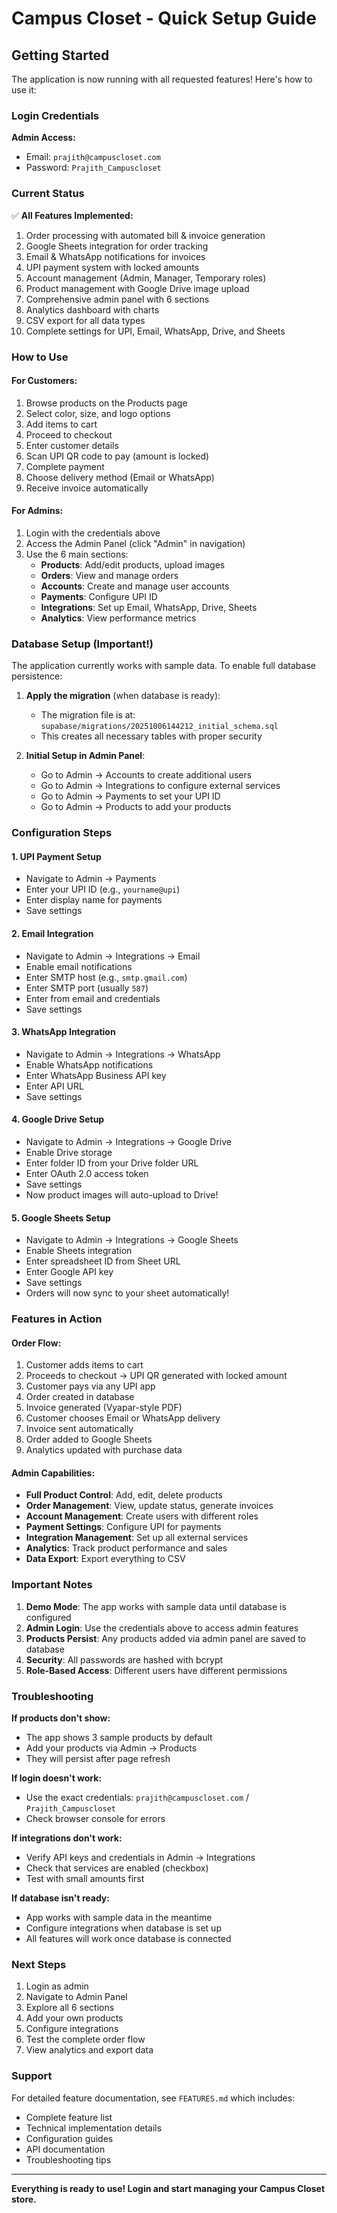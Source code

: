 # Campus Closet - Quick Setup Guide

## Getting Started

The application is now running with all requested features! Here's how to use it:

### Login Credentials

**Admin Access:**
- Email: `prajith@campuscloset.com`
- Password: `Prajith_Campuscloset`

### Current Status

✅ **All Features Implemented:**
1. Order processing with automated bill & invoice generation
2. Google Sheets integration for order tracking
3. Email & WhatsApp notifications for invoices
4. UPI payment system with locked amounts
5. Account management (Admin, Manager, Temporary roles)
6. Product management with Google Drive image upload
7. Comprehensive admin panel with 6 sections
8. Analytics dashboard with charts
9. CSV export for all data types
10. Complete settings for UPI, Email, WhatsApp, Drive, and Sheets

### How to Use

#### For Customers:
1. Browse products on the Products page
2. Select color, size, and logo options
3. Add items to cart
4. Proceed to checkout
5. Enter customer details
6. Scan UPI QR code to pay (amount is locked)
7. Complete payment
8. Choose delivery method (Email or WhatsApp)
9. Receive invoice automatically

#### For Admins:
1. Login with the credentials above
2. Access the Admin Panel (click "Admin" in navigation)
3. Use the 6 main sections:
   - **Products**: Add/edit products, upload images
   - **Orders**: View and manage orders
   - **Accounts**: Create and manage user accounts
   - **Payments**: Configure UPI ID
   - **Integrations**: Set up Email, WhatsApp, Drive, Sheets
   - **Analytics**: View performance metrics

### Database Setup (Important!)

The application currently works with sample data. To enable full database persistence:

1. **Apply the migration** (when database is ready):
   - The migration file is at: `supabase/migrations/20251006144212_initial_schema.sql`
   - This creates all necessary tables with proper security

2. **Initial Setup in Admin Panel**:
   - Go to Admin → Accounts to create additional users
   - Go to Admin → Integrations to configure external services
   - Go to Admin → Payments to set your UPI ID
   - Go to Admin → Products to add your products

### Configuration Steps

#### 1. UPI Payment Setup
- Navigate to Admin → Payments
- Enter your UPI ID (e.g., `yourname@upi`)
- Enter display name for payments
- Save settings

#### 2. Email Integration
- Navigate to Admin → Integrations → Email
- Enable email notifications
- Enter SMTP host (e.g., `smtp.gmail.com`)
- Enter SMTP port (usually `587`)
- Enter from email and credentials
- Save settings

#### 3. WhatsApp Integration
- Navigate to Admin → Integrations → WhatsApp
- Enable WhatsApp notifications
- Enter WhatsApp Business API key
- Enter API URL
- Save settings

#### 4. Google Drive Setup
- Navigate to Admin → Integrations → Google Drive
- Enable Drive storage
- Enter folder ID from your Drive folder URL
- Enter OAuth 2.0 access token
- Save settings
- Now product images will auto-upload to Drive!

#### 5. Google Sheets Setup
- Navigate to Admin → Integrations → Google Sheets
- Enable Sheets integration
- Enter spreadsheet ID from Sheet URL
- Enter Google API key
- Save settings
- Orders will now sync to your sheet automatically!

### Features in Action

#### Order Flow:
1. Customer adds items to cart
2. Proceeds to checkout → UPI QR generated with locked amount
3. Customer pays via any UPI app
4. Order created in database
5. Invoice generated (Vyapar-style PDF)
6. Customer chooses Email or WhatsApp delivery
7. Invoice sent automatically
8. Order added to Google Sheets
9. Analytics updated with purchase data

#### Admin Capabilities:
- **Full Product Control**: Add, edit, delete products
- **Order Management**: View, update status, generate invoices
- **Account Management**: Create users with different roles
- **Payment Settings**: Configure UPI for payments
- **Integration Management**: Set up all external services
- **Analytics**: Track product performance and sales
- **Data Export**: Export everything to CSV

### Important Notes

1. **Demo Mode**: The app works with sample data until database is configured
2. **Admin Login**: Use the credentials above to access admin features
3. **Products Persist**: Any products added via admin panel are saved to database
4. **Security**: All passwords are hashed with bcrypt
5. **Role-Based Access**: Different users have different permissions

### Troubleshooting

**If products don't show:**
- The app shows 3 sample products by default
- Add your products via Admin → Products
- They will persist after page refresh

**If login doesn't work:**
- Use the exact credentials: `prajith@campuscloset.com` / `Prajith_Campuscloset`
- Check browser console for errors

**If integrations don't work:**
- Verify API keys and credentials in Admin → Integrations
- Check that services are enabled (checkbox)
- Test with small amounts first

**If database isn't ready:**
- App works with sample data in the meantime
- Configure integrations when database is set up
- All features will work once database is connected

### Next Steps

1. Login as admin
2. Navigate to Admin Panel
3. Explore all 6 sections
4. Add your own products
5. Configure integrations
6. Test the complete order flow
7. View analytics and export data

### Support

For detailed feature documentation, see `FEATURES.md` which includes:
- Complete feature list
- Technical implementation details
- Configuration guides
- API documentation
- Troubleshooting tips

---

**Everything is ready to use! Login and start managing your Campus Closet store.**
